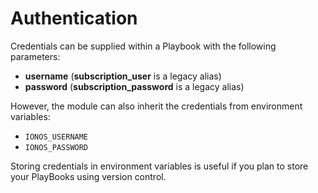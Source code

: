 # Authentication

Credentials can be supplied within a Playbook with the following parameters:

* **username** \(**subscription\_user** is a legacy alias\)
* **password** \(**subscription\_password** is a legacy alias\)

However, the module can also inherit the credentials from environment variables:

* `IONOS_USERNAME`
* `IONOS_PASSWORD`

Storing credentials in environment variables is useful if you plan to store your PlayBooks using version control.

